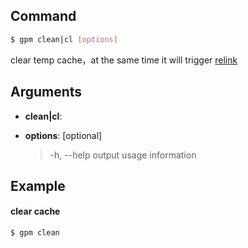 ## Command

```bash
$ gpm clean|cl [options]
```

clear temp cache，at the same time it will trigger [relink](/relink)

## Arguments

- **clean|cl**: <required>

- **options**: [optional]
    > -h, --help         output usage information

## Example

#### clear cache

```bash
$ gpm clean
```
